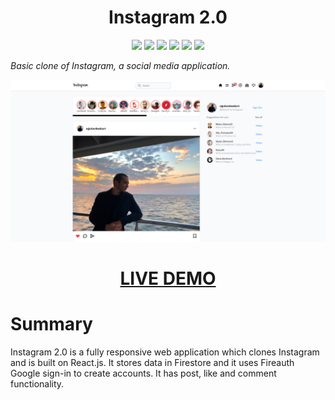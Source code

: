 <!-- BIG CENTERED HEADING -->
<h1 align="center">Instagram 2.0</h1>

<!-- ICONS -->
<p align="center">
<img src="https://img.shields.io/badge/-React.Js-61DAFB?logo=react&logoColor=white&style=for-the-badge&logoWidth=20" >
<img src="https://img.shields.io/badge/-Next.Js-000000?logo=nextdotjs&logoColor=white&style=for-the-badge&logoWidth=20" >
<img src="https://img.shields.io/badge/-Firebase-FFCA28?logo=firebase&logoColor=white&style=for-the-badge&logoWidth=20" >
<img src="https://img.shields.io/badge/-TailwindCSS-06B6D4?logo=tailwindcss&logoColor=white&style=for-the-badge&logoWidth=20" >
<img src="https://img.shields.io/badge/-Recoil-3578e5?logoColor=white&style=for-the-badge&logoWidth=20">
<img src="https://img.shields.io/tokei/lines/github/gyunbie/instagram-2?style=for-the-badge" >
</p>

<!-- SUMMARY -->
_Basic clone of Instagram, a social media application._

<!-- SCREENSHOT & LIVE DEMO -->
<p align="center">
<img src="https://github.com/Gyunbie/instagram-2/blob/main/public/images/Instagram.png">
<h1 align="center"><a href="https://instagram-2-eta.vercel.app">LIVE DEMO</a></h1>
</p>

<!-- DESCRIPTION -->
# Summary
Instagram 2.0 is a fully responsive web application which clones Instagram and is built on React.js. It stores data in Firestore and it uses Fireauth Google sign-in to create accounts. It has post, like and comment functionality. 


<!--  -->
<!--  -->
<!--  -->
<!--  -->
<!--  -->
<!--  -->
